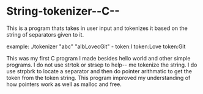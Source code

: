 String-tokenizer--C--
=====================
This is a program thats takes in user input and tokenizes it based on the string of separators given to it.

example: ./tokenizer "abc" "aIbLovecGit" - token:I
                                           token:Love
                                           token:Git
                                           
This was my first C program I made besides hello world and other simple programs. I do not use strtok or strsep to help--
me tokenize the string.
I do use strpbrk to locate a separator and then do pointer arithmatic to get the token from the token string.
This program improved my understanding of how pointers work as well as malloc and free.